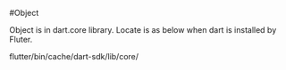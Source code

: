 #Object

Object is in dart.core library. Locate is as below when dart is installed by Fluter. 


flutter/bin/cache/dart-sdk/lib/core/
